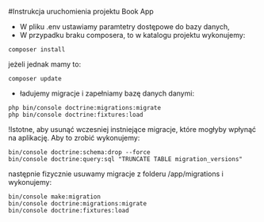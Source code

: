 #Instrukcja uruchomienia projektu Book App
- W pliku .env ustawiamy paramtetry dostępowe do bazy danych,
- W przypadku braku composera, to w katalogu projektu wykonujemy:
```text
composer install
```
jeżeli jednak mamy to:
```text
composer update
```
- ładujemy migracje i zapełniamy bazę danych danymi:
```text
php bin/console doctrine:migrations:migrate
php bin/console doctrine:fixtures:load
```
!Istotne, aby usunąć wczesniej instniejące migracje, które mogłyby wpłynąć na aplikację. 
Aby to zrobić wykonujemy:
```text
bin/console doctrine:schema:drop --force
bin/console doctrine:query:sql "TRUNCATE TABLE migration_versions"
```
następnie fizycznie usuwamy migracje z folderu /app/migrations i wykonujemy:
```text
bin/console make:migration
bin/console doctrine:migrations:migrate
bin/console doctrine:fixtures:load
```
